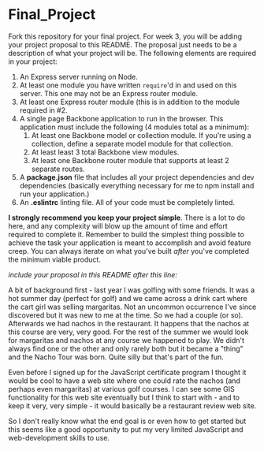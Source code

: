 # Final_Project

Fork this repository for your final project. For week 3, you will be adding your project proposal to this README. The proposal just needs to be a description of what your project will be. The following elements are required in your project:

1. An Express server running on Node.
2. At least one module you have written `require`'d in and used on this server. This one may not be an Express router module.
3. At least one Express router module (this is in addition to the module required in #2.
4. A single page Backbone application to run in the browser. This application must include the following (4 modules total as a minimum):
   1. At least one Backbone model or collection module. If you're using a collection, define a separate model module for that collection.
   2. At least least 3 total Backbone view modules.
   3. At least one Backbone router module that supports at least 2 separate routes.
5. A **package.json** file that includes all your project dependencies and dev dependencies (basically everything necessary for me to npm install and run your application.)
6. An **.eslintrc** linting file. All of your code must be completely linted.

**I strongly recommend you keep your project simple**. There is a lot to do here, and any complexity will blow up the amount of time and effort required to complete it. Remember to build the simplest thing possible to achieve the task your application is meant to accomplish and avoid feature creep. You can always iterate on what you've built *after* you've completed the minimum viable product.

*include your proposal in this README after this line:*

A bit of background first - last year I was golfing with some friends.  It was a hot summer day (perfect for golf) and we came across a drink cart where the cart girl was selling margaritas.  Not an uncommon occurrence I've since discovered but it was new to me at the time.  So we had a couple (or so).  Afterwards we had nachos in the restaurant.  It happens that the nachos at this course are very, very good.  For the rest of the summer we would look for margaritas and nachos at any course we happened to play.  We didn't always find one or the other and only rarely both but it became a "thing" and the Nacho Tour was born.  Quite silly but that's part of the fun.

Even before I signed up for the JavaScript certificate program I thought it would be cool to have a web site where one could rate the nachos (and perhaps even margaritas) at various golf courses.  I can see some GIS functionality for this web site eventually but I think to start with - and to keep it very, very simple - it would basically be a restaurant review web site.

So I don't really know what the end goal is or even how to get started but this seems like a good opportunity to put my very limited JavaScript and web-development skills to use.
